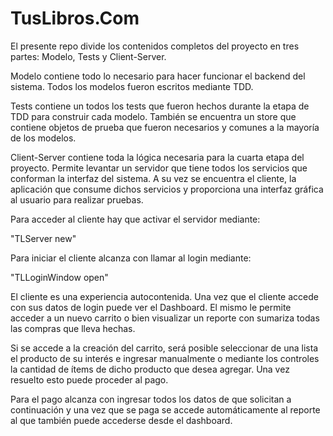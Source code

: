 TusLibros.Com
=============

El presente repo divide los contenidos completos del proyecto en tres partes: Modelo, Tests y Client-Server.

Modelo contiene todo lo necesario para hacer funcionar el backend del sistema. Todos los modelos fueron escritos mediante TDD.

Tests contiene un todos los tests que fueron hechos durante la etapa de TDD para construir cada modelo. También se encuentra un store que contiene objetos de prueba que fueron necesarios y comunes a la mayoría de los modelos.

Client-Server contiene toda la lógica necesaria para la cuarta etapa del proyecto. Permite levantar un servidor que tiene todos los servicios que conforman la interfaz del sistema. A su vez se encuentra el cliente, la aplicación que consume dichos servicios y proporciona una interfaz gráfica al usuario para realizar pruebas.

Para acceder al cliente hay que activar el servidor mediante:

"TLServer new"

Para iniciar el cliente alcanza con llamar al login mediante:

"TLLoginWindow open"

El cliente es una experiencia autocontenida. Una vez que el cliente accede con sus datos de login puede ver el Dashboard. El mismo le permite acceder a un nuevo carrito o bien visualizar un reporte con sumariza todas las compras que lleva hechas.

Si se accede a la creación del carrito, será posible seleccionar de una lista el producto de su interés e ingresar manualmente o mediante los controles la cantidad de ítems de dicho producto que desea agregar. Una vez resuelto esto puede proceder al pago.

Para el pago alcanza con ingresar todos los datos de que solicitan a continuación y una vez que se paga se accede automáticamente al reporte al que también puede accederse desde el dashboard.